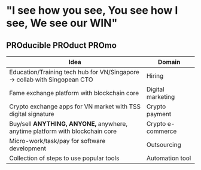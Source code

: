 # "I see how you see, You see how I see, We see our WIN"

## PROducible PROduct PROmo

<!-- prettier-ignore-start -->
<!-- start_toc -->
| Idea | Domain |  
|--|--|
| Education/Training tech hub for VN/Singapore -> collab with Singopean CTO | Hiring |
| Fame exchange platform with blockchain core | Digital marketing |
| Crypto  exchange apps for VN market with TSS digital signature | Crypto payment |
| Buy/sell **ANYTHING, ANYONE,** anywhere, anytime platform with blockchain core | Crypto e-commerce |
| Micro-work/task/pay for software development | Outsourcing |
| Collection of steps to use popular tools | Automation tool |
<!-- end_toc -->
<!-- prettier-ignore-end -->
